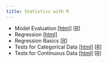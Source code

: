 ```yaml
---
title: Statistics with R
---
```


 * Model Evaluation [[html]](/demo/statistics-with-r/Model_Evaluation.html)  [[R]](/demo/statistics-with-r/Model_Evaluation.R)
* Regression [[html]](/demo/statistics-with-r/Regression.html)
* Regression Basics [[R]](/demo/statistics-with-r/Regression_Basics.R)
* Tests for Categorical Data [[html]](/demo/statistics-with-r/Tests_for_Categorical_Data.html)  [[R]](/demo/statistics-with-r/Tests_for_Categorical_Data.R)
* Tests for Continuous Data [[html]](/demo/statistics-with-r/Tests_for_Continuous_Data.html)  [[R]](/demo/statistics-with-r/Tests_for_Continuous_Data.R)